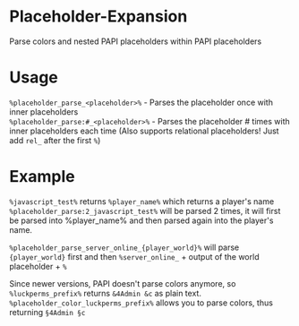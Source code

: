 # Placeholder-Expansion
Parse colors and nested PAPI placeholders within PAPI placeholders

# Usage
`%placeholder_parse_<placeholder>%` - Parses the placeholder once with inner placeholders  
`%placeholder_parse:#_<placeholder>%` - Parses the placeholder # times with inner placeholders each time
(Also supports relational placeholders! Just add `rel_` after the first `%`)

# Example
`%javascript_test%` returns `%player_name%` which returns a player's name  
`%placeholder_parse:2_javascript_test%` will be parsed 2 times, it will first be parsed into %player_name% and then parsed again into the player's name.

`%placeholder_parse_server_online_{player_world}%` will parse `{player_world}` first and then `%server_online_` + output of the world placeholder + `%`

Since newer versions, PAPI doesn't parse colors anymore, so `%luckperms_prefix%` returns `&4Admin &c` as plain text.
`%placeholder_color_luckperms_prefix%` allows you to parse colors, thus returning `§4Admin §c`